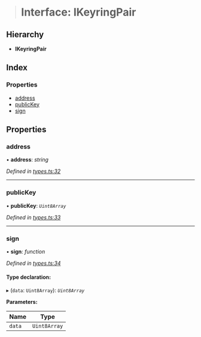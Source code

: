 > # Interface: IKeyringPair

## Hierarchy

* **IKeyringPair**

## Index

### Properties

* [address](_types_.ikeyringpair.md#address)
* [publicKey](_types_.ikeyringpair.md#publickey)
* [sign](_types_.ikeyringpair.md#sign)

## Properties

###  address

• **address**: *string*

*Defined in [types.ts:32](https://github.com/polkadot-js/api/blob/2e109ba/packages/types/src/types.ts#L32)*

___

###  publicKey

• **publicKey**: *`Uint8Array`*

*Defined in [types.ts:33](https://github.com/polkadot-js/api/blob/2e109ba/packages/types/src/types.ts#L33)*

___

###  sign

• **sign**: *function*

*Defined in [types.ts:34](https://github.com/polkadot-js/api/blob/2e109ba/packages/types/src/types.ts#L34)*

#### Type declaration:

▸ (`data`: `Uint8Array`): *`Uint8Array`*

**Parameters:**

Name | Type |
------ | ------ |
`data` | `Uint8Array` |